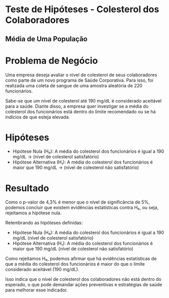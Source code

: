 # Teste de Hipóteses - Colesterol dos Colaboradores
## Média de Uma População

# Problema de Negócio
Uma empresa deseja avaliar o nível de colesterol de seus colaboradores como parte de um novo programa de Saúde Corporativa. Para isso, foi realizada uma coleta de sangue de uma amostra aleatória de 220 funcionários.

Sabe-se que um nível de colesterol até 190 mg/dL é considerado aceitável para a saúde. Diante disso, a empresa quer investigar se a média do colesterol dos funcionários está dentro do limite recomendado ou se há indícios de que esteja elevada.

# Hipóteses
- Hipótese Nula (H₀): A média do colesterol dos funcionários é igual a 190 mg/dL → (nível de colesterol satisfatório)
- Hipótese Alternativa (H₁): A média do colesterol dos funcionários é maior que 190 mg/dL → (nível de colesterol não satisfatório)

# Resultado
Como o p-valor de 4,3% é menor que o nível de significância de 5%, podemos concluir que existem evidências estatísticas contra H₀, ou seja, rejeitamos a hipótese nula.

Relembrando as hipóteses definidas:
- Hipótese Nula (H₀): A média do colesterol dos funcionários é igual a 190 mg/dL (nível de colesterol satisfatório)
- Hipótese Alternativa (H₁): A média do colesterol dos funcionários é maior que 190 mg/dL (nível de colesterol não satisfatório)

Como rejeitamos H₀, podemos afirmar que há evidências estatísticas de que a média do colesterol dos funcionários é maior do que o limite considerado aceitável (190 mg/dL).

Isso indica que o nível de colesterol dos colaboradores não está dentro do esperado, o que pode demandar ações preventivas e estratégias de saúde para melhorar esse indicador.
